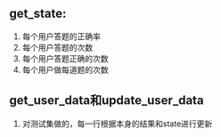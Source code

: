 ## get_state: 
1. 每个用户答题的正确率
2. 每个用户答题的次数
3. 每个用户答题正确的次数
4. 每个用户做每道题的次数

## get_user_data和update_user_data
1. 对测试集做的，每一行根据本身的结果和state进行更新